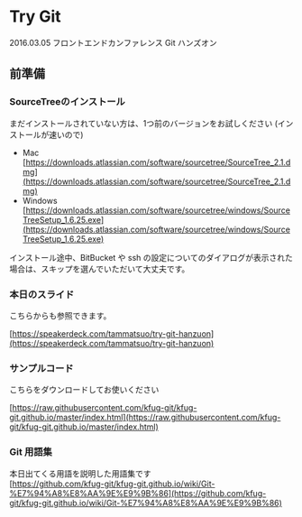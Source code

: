 # Try Git

2016.03.05 フロントエンドカンファレンス Git ハンズオン

## 前準備

### SourceTreeのインストール

まだインストールされていない方は、1つ前のバージョンをお試しください (インストールが速いので)

- Mac  
[https://downloads.atlassian.com/software/sourcetree/SourceTree_2.1.dmg](https://downloads.atlassian.com/software/sourcetree/SourceTree_2.1.dmg)
- Windows  
[https://downloads.atlassian.com/software/sourcetree/windows/SourceTreeSetup_1.6.25.exe](https://downloads.atlassian.com/software/sourcetree/windows/SourceTreeSetup_1.6.25.exe)

インストール途中、BitBucket や ssh の設定についてのダイアログが表示された場合は、スキップを選んでいただいて大丈夫です。

### 本日のスライド

こちらからも参照できます。

[https://speakerdeck.com/tammatsuo/try-git-hanzuon](https://speakerdeck.com/tammatsuo/try-git-hanzuon)

### サンプルコード

こちらをダウンロードしてお使いください

[https://raw.githubusercontent.com/kfug-git/kfug-git.github.io/master/index.html](https://raw.githubusercontent.com/kfug-git/kfug-git.github.io/master/index.html)

### Git 用語集

本日出てくる用語を説明した用語集です  
[https://github.com/kfug-git/kfug-git.github.io/wiki/Git-%E7%94%A8%E8%AA%9E%E9%9B%86](https://github.com/kfug-git/kfug-git.github.io/wiki/Git-%E7%94%A8%E8%AA%9E%E9%9B%86)
